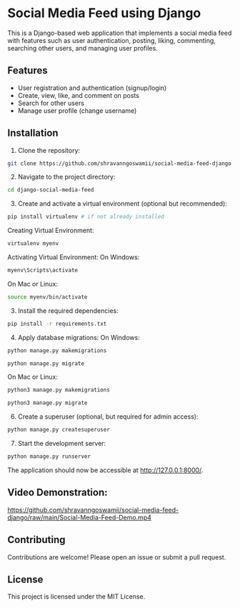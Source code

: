 # Social Media Feed using Django

This is a Django-based web application that implements a social media feed with features such as user authentication, posting, liking, commenting, searching other users, and managing user profiles.

## Features

- User registration and authentication (signup/login)
- Create, view, like, and comment on posts
- Search for other users
- Manage user profile (change username)

## Installation

1. Clone the repository:

```bash
git clone https://github.com/shravanngoswamii/social-media-feed-django.git
```

2. Navigate to the project directory:

```bash
cd django-social-media-feed
```

3. Create and activate a virtual environment (optional but recommended):

```bash
pip install virtualenv # if not already installed
```
Creating Virtual Environment:
```bash
virtualenv myenv
```
Activating Virtual Environment:
On Windows:
```bash
myenv\Scripts\activate
```
On Mac or Linux:
```bash
source myenv/bin/activate
```

3. Install the required dependencies:

```bash
pip install -r requirements.txt
```

4. Apply database migrations:
On Windows:
```bash
python manage.py makemigrations
```
```bash
python manage.py migrate
```

On Mac or Linux:
```bash
python3 manage.py makemigrations
```
```bash
python3 manage.py migrate
```

6. Create a superuser (optional, but required for admin access):

```bash
python manage.py createsuperuser
```
7. Start the development server:

```bash
python manage.py runserver
```
The application should now be accessible at http://127.0.0.1:8000/.

## Video Demonstration:
https://github.com/shravanngoswamii/social-media-feed-django/raw/main/Social-Media-Feed-Demo.mp4

## Contributing
Contributions are welcome! Please open an issue or submit a pull request.

## License
This project is licensed under the MIT License.
